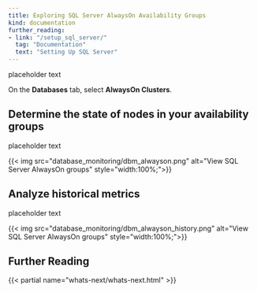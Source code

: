 ```yaml
---
title: Exploring SQL Server AlwaysOn Availability Groups
kind: documentation
further_reading:
- link: "/setup_sql_server/"
  tag: "Documentation"
  text: "Setting Up SQL Server"
---
```


placeholder text

On the **Databases** tab, select **AlwaysOn Clusters**.

## Determine the state of nodes in your availability groups

placeholder text 

{{< img src="database_monitoring/dbm_alwayson.png" alt="View SQL Server AlwaysOn groups" style="width:100%;">}}

## Analyze historical metrics

placeholder text

{{< img src="database_monitoring/dbm_alwayson_history.png" alt="View SQL Server AlwaysOn groups" style="width:100%;">}}

## Further Reading

{{< partial name="whats-next/whats-next.html" >}}